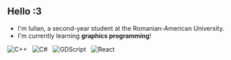 ## Hello :3

* I'm Iulian, a second-year student at the Romanian-American University.
* I'm currently learning **graphics programming**!

![C++](https://img.shields.io/badge/C++-blue) &nbsp;
![C#](https://img.shields.io/badge/C%23-purple) &nbsp;
![GDScript](https://img.shields.io/badge/GDScript-green) &nbsp;
![React](https://img.shields.io/badge/React-darkblue)
